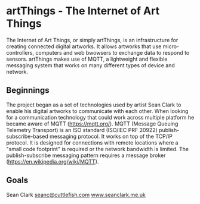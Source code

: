 # artThings - The Internet of Art Things

The Internet of Art Things, or simply artThings, is an infrastructure for creating connected digital artworks. It allows artworks that use micro-controllers, computers and web bwowsers to exchange data to respond to sensors. artThings makes use of MQTT, a lightweight and flexible messaging system that works on many different types of device and network.

## Beginnings

The project began as a set of technologies used by artist Sean Clark to enable his digital artworks to communicate with each other. When looking for a communication technology that could work across multiple platform he became aware of MQTT (https://mqtt.org/). MQTT (Message Queuing Telemetry Transport) is an ISO standard (ISO/IEC PRF 20922) publish-subscribe-based messaging protocol. It works on top of the TCP/IP protocol. It is designed for connections with remote locations where a "small code footprint" is required or the network bandwidth is limited. The publish-subscribe messaging pattern requires a message broker (https://en.wikipedia.org/wiki/MQTT).

## Goals


Sean Clark
seanc@cuttlefish.com
www.seanclark.me.uk
